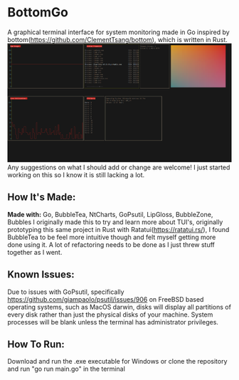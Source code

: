 # BottomGo
A graphical terminal interface for system monitoring made in Go inspired by bottom(https://github.com/ClementTsang/bottom), which is written in Rust.
![Alt text](/screenshots/Screenshot%202024-12-29%20012210.png?raw=true)
Any suggestions on what I should add or change are welcome! I just started working on this so I know it is still lacking a lot.
## How It's Made:

**Made with:** Go, BubbleTea, NtCharts, GoPsutil, LipGloss, BubbleZone, Bubbles
I originally made this to try and learn more about TUI's, originally prototyping this same project in Rust with Ratatui(https://ratatui.rs/),
I found BubbleTea to be feel more intuitive though and felt myself getting more done using it. 
A lot of refactoring needs to be done as I just threw stuff together as I went.



## Known Issues:
Due to issues with GoPsutil, specifically https://github.com/giampaolo/psutil/issues/906 on FreeBSD based operating systems, such as MacOS darwin,
disks will display all partitions of every disk rather than just the physical disks of your machine.
System processes will be blank unless the terminal has administrator privileges.

## How To Run:
Download and run the .exe executable for Windows or clone the repository and run "go run main.go" in the terminal 


